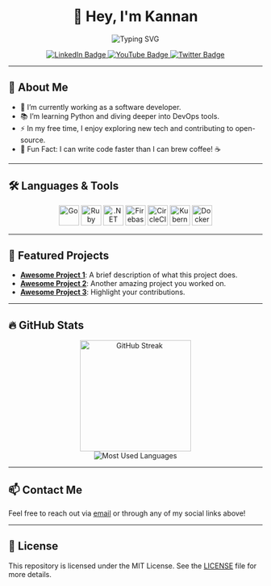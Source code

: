 <!-- Optimized GitHub README for Kannan -->

<div align="center">
  <!-- Title & Typing SVG -->
  <h1>👋 Hey, I'm Kannan</h1>
  <img src="https://readme-typing-svg.herokuapp.com?font=Jetbrains+mono&size=40&duration=3000&color=33FFFF&center=true&vCenter=true&width=500&lines=Welcome+to+my+GitHub;" alt="Typing SVG" />

  
  <!-- Social Links -->
  <p>
    <a href="https://linkedin.com/in/kannan" target="_blank">
      <img src="https://img.shields.io/badge/LinkedIn-0077B5?style=for-the-badge&logo=linkedin&logoColor=white" alt="LinkedIn Badge" />
    </a>
    <a href="https://youtube.com/kannan" target="_blank">
      <img src="https://img.shields.io/badge/YouTube-FF0000?style=for-the-badge&logo=youtube&logoColor=white" alt="YouTube Badge" />
    </a>
    <a href="https://twitter.com/kannan" target="_blank">
      <img src="https://img.shields.io/badge/Twitter-1DA1F2?style=for-the-badge&logo=twitter&logoColor=white" alt="Twitter Badge" />
    </a>
  </p>
</div>

---

## 🚀 About Me

- 🔭 I’m currently working as a software developer.
- 📚 I’m learning Python and diving deeper into DevOps tools.
- ⚡ In my free time, I enjoy exploring new tech and contributing to open-source.
- 🌟 Fun Fact: I can write code faster than I can brew coffee! ☕

---

## 🛠️ Languages & Tools

<p align="center">
  <img src="https://cdn.jsdelivr.net/gh/devicons/devicon/icons/go/go-original-wordmark.svg" alt="Go" height="40" />
  <img src="https://cdn.jsdelivr.net/gh/devicons/devicon/icons/ruby/ruby-plain-wordmark.svg" alt="Ruby" height="40" />
  <img src="https://cdn.jsdelivr.net/gh/devicons/devicon/icons/dot-net/dot-net-plain-wordmark.svg" alt=".NET" height="40" />
  <img src="https://cdn.jsdelivr.net/gh/devicons/devicon/icons/firebase/firebase-plain-wordmark.svg" alt="Firebase" height="40" />
  <img src="https://cdn.jsdelivr.net/gh/devicons/devicon/icons/circleci/circleci-plain.svg" alt="CircleCI" height="40" />
  <img src="https://cdn.jsdelivr.net/gh/devicons/devicon/icons/kubernetes/kubernetes-plain.svg" alt="Kubernetes" height="40" />
  <img src="https://cdn.jsdelivr.net/gh/devicons/devicon/icons/docker/docker-plain-wordmark.svg" alt="Docker" height="40" />
</p>

---

## 🌟 Featured Projects

- **[Awesome Project 1](https://github.com/kannanhacker123/awesome-project-1)**: A brief description of what this project does.
- **[Awesome Project 2](https://github.com/kannanhacker123/awesome-project-2)**: Another amazing project you worked on.
- **[Awesome Project 3](https://github.com/kannanhacker123/awesome-project-3)**: Highlight your contributions.

---

## 🔥 GitHub Stats

<div align="center">
  <img src="https://streak-stats.demolab.com?user=kannanhacker123&locale=en&mode=daily&theme=dark&hide_border=false&border_radius=5" alt="GitHub Streak" height="220" />
  <br />
  <img src="https://github-readme-stats.vercel.app/api/top-langs/?username=kannanhacker123&layout=compact&langs_count=10&theme=dark" alt="Most Used Languages" />
</div>

---

## 📫 Contact Me

Feel free to reach out via [email](mailto:kannan.hacker1@gmail.com) or through any of my social links above!

---

## 📜 License

This repository is licensed under the MIT License. See the [LICENSE](./LICENSE) file for more details.
